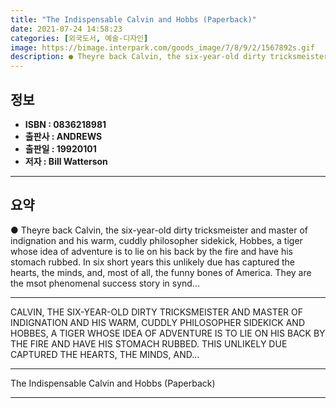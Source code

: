 ```yaml
---
title: "The Indispensable Calvin and Hobbs (Paperback)"
date: 2021-07-24 14:58:23
categories: [외국도서, 예술-디자인]
image: https://bimage.interpark.com/goods_image/7/8/9/2/1567892s.gif
description: ● Theyre back Calvin, the six-year-old dirty tricksmeister and master of indignation and his warm, cuddly philosopher sidekick, Hobbes, a tiger whose idea of a
---
```


## **정보**

- **ISBN : 0836218981**
- **출판사 : ANDREWS**
- **출판일 : 19920101**
- **저자 : Bill Watterson**

------



## **요약**

●  Theyre back Calvin, the six-year-old dirty tricksmeister and master of indignation and his warm, cuddly philosopher sidekick, Hobbes, a tiger whose idea of adventure is to lie on his back by the fire and have his stomach rubbed. In six short years this unlikely due has captured the hearts, the minds, and, most of all, the funny bones of America. They are the msot phenomenal success story in synd...

------

CALVIN, THE SIX-YEAR-OLD DIRTY TRICKSMEISTER AND MASTER OF INDIGNATION AND HIS WARM, CUDDLY PHILOSOPHER SIDEKICK AND HOBBES, A TIGER WHOSE IDEA OF ADVENTURE IS TO LIE ON HIS BACK BY THE FIRE AND HAVE HIS STOMACH RUBBED. THIS UNLIKELY DUE CAPTURED THE HEARTS, THE MINDS, AND... 

------


The Indispensable Calvin and Hobbs (Paperback) 

------


